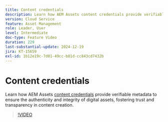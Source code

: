 ```yaml
---
title: Content credentials
description: Learn how AEM Assets content credentials provide verifiable metadata to ensure the authenticity and integrity of digital assets.
version: Cloud Service
feature: Asset Management
role: Leader, User
level: Intermediate
doc-type: Feature Video
duration: 229
last-substantial-update: 2024-12-19
jira: KT-15659
exl-id: 1b12e19c-7d01-49cc-b81d-cc843cd7432b
---
```


# Content credentials

Learn how AEM Assets [content credentials](https://experienceleague.adobe.com/en/docs/experience-manager-cloud-service/content/assets/assets-view/content-credentials) provide verifiable metadata to ensure the authenticity and integrity of digital assets, fostering trust and transparency in content creation.

>[!VIDEO](https://video.tv.adobe.com/v/3441700/?learn=on&enablevpops)
